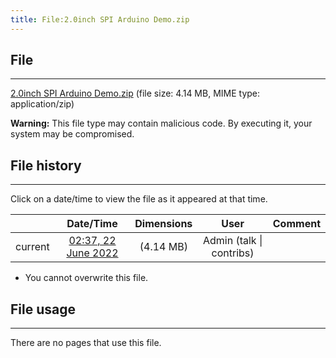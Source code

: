 ```yaml
---
title: File:2.0inch SPI Arduino Demo.zip
---
```


## File
--------

[2.0inch SPI Arduino Demo.zip](https://wiki.elecrow.com/images/2/23/2.0inch_SPI_Arduino_Demo.zip) (file size: 4.14 MB, MIME type: application/zip)

**Warning:** This file type may contain malicious code. By executing it, your system may be compromised.

## File history
--------

Click on a date/time to view the file as it appeared at that time.

|         |                          Date/Time                           | Dimensions  |                             User                             | Comment |
| :-----: | :----------------------------------------------------------: | :---------: | :----------------------------------------------------------: | :-----: |
| current | [02:37, 22 June 2022](https://wiki.elecrow.com/images/2/23/2.0inch_SPI_Arduino_Demo.zip) | (4.14 MB) | Admin (talk \| contribs) |         |

- You cannot overwrite this file.

## File usage
--------

There are no pages that use this file.